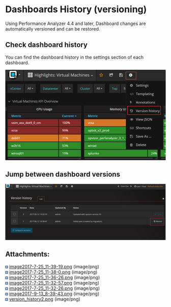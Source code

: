 # Dashboards History (versioning)

Using Performance Analyzer 4.4 and later, Dashboard changes are
automatically versioned and can be restored.

## Check dashboard history

You can find the dashboard history in the settings section of each
dashboard.

![](attachments/106496001/105775122.png?height=250)

## Jump between dashboard versions

![](attachments/106496001/105873415.png?height=250)

  

<div class="pageSectionHeader">

## Attachments:

</div>

<div class="greybox" data-align="left">

![](images/icons/bullet_blue.gif)
[image2017-7-25\_11-39-19.png](attachments/106496001/106496005.png)
(image/png)  
![](images/icons/bullet_blue.gif)
[image2017-7-25\_11-38-0.png](attachments/106496001/106496008.png)
(image/png)  
![](images/icons/bullet_blue.gif)
[image2017-7-25\_11-36-26.png](attachments/106496001/106496011.png)
(image/png)  
![](images/icons/bullet_blue.gif)
[image2017-7-25\_11-32-57.png](attachments/106496001/106496014.png)
(image/png)  
![](images/icons/bullet_blue.gif)
[image2017-7-25\_11-32-26.png](attachments/106496001/106496017.png)
(image/png)  
![](images/icons/bullet_blue.gif)
[image2017-9-13\_8-39-43.png](attachments/106496001/105775122.png)
(image/png)  
![](images/icons/bullet_blue.gif)
[version\_history2.png](attachments/106496001/105873415.png)
(image/png)  

</div>
